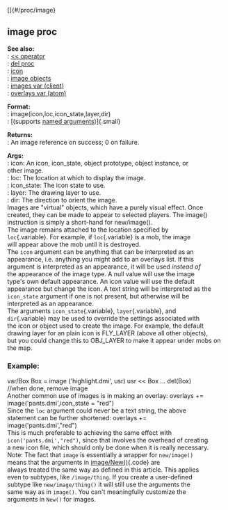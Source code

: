 []{#/proc/image}    
## image proc    
**See also:**    
:   [\<\< operator](/ref/operator/%3c%3c)    
:   [del proc](/ref/proc/del)    
:   [icon](/ref/icon)    
:   [image objects](/ref/image)    
:   [images var (client)](/ref/client/var/images)    
:   [overlays var (atom)](/ref/atom/var/overlays)    
<!-- -->    
**Format:**    
:   image(icon,loc,icon_state,layer,dir)    
:   [(supports [named arguments](/ref/proc/arguments/named))]{.small}    
<!-- -->    
**Returns:**    
:   An image reference on success; 0 on failure.    
<!-- -->    
**Args:**    
:   icon: An icon, icon_state, object prototype, object instance, or    
    other image.    
:   loc: The location at which to display the image.    
:   icon_state: The icon state to use.    
:   layer: The drawing layer to use.    
:   dir: The direction to orient the image.    
Images are \"virtual\" objects, which have a purely visual effect. Once    
created, they can be made to appear to selected players. The image()    
instruction is simply a short-hand for new/image().    
The image remains attached to the location specified by    
`loc`{.variable}. For example, if `loc`{.variable} is a mob, the image    
will appear above the mob until it is destroyed.    
The `icon` argument can be anything that can be interpreted as an    
appearance, i.e. anything you might add to an overlays list. If this    
argument is interpreted as an appearance, it will be used *instead of*    
the appearance of the image type. A null value will use the image    
type\'s own default appearance. An icon value will use the default    
appearance but change the icon. A text string will be interpreted as the    
`icon_state` argument if one is not present, but otherwise will be    
interpreted as an appearance.    
The arguments `icon_state`{.variable}, `layer`{.variable}, and    
`dir`{.variable} may be used to override the settings associated with    
the icon or object used to create the image. For example, the default    
drawing layer for an plain icon is FLY_LAYER (above all other objects),    
but you could change this to OBJ_LAYER to make it appear under mobs on    
the map.    
### Example:    
var/Box Box = image (\'highlight.dmi\', usr) usr \<\< Box \... del(Box)    
//when done, remove image    
Another common use of images is in making an overlay: overlays +=    
image(\'pants.dmi\',icon_state = \"red\")    
Since the `loc` argument could never be a text string, the above    
statement can be further shortened: overlays +=    
image(\'pants.dmi\',\"red\")    
This is much preferable to achieving the same effect with    
`icon('pants.dmi',"red")`, since that involves the overhead of creating    
a new icon file, which should only be done when it is really necessary.    
Note: The fact that `image` is essentially a wrapper for `new/image()`    
means that the arguments in [image/New()](/ref/datum/proc/New){.code} are    
always treated the same way as defined in this article. This applies    
even to subtypes, like `/image/thing`. If you create a user-defined    
subtype like `new/image/thing()` it will still use the arguments the    
same way as in `image()`. You can\'t meaningfully customize the    
arguments in `New()` for images.  